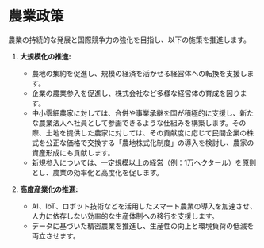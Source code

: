 # 農業政策

農業の持続的な発展と国際競争力の強化を目指し、以下の施策を推進します。

1.  **大規模化の推進:**
    *   農地の集約を促進し、規模の経済を活かせる経営体への転換を支援します。
    *   企業の農業参入を促進し、株式会社など多様な経営体の育成を図ります。
    *   中小零細農家に対しては、合併や事業承継を国が積極的に支援し、新たな農業法人へ社員として参画できるような仕組みを構築します。その際、土地を提供した農家に対しては、その貢献度に応じて民間企業の株式を公正な価格で交換する「農地株式化制度」の導入を検討し、農家の資産形成にも貢献します。
    *   新規参入については、一定規模以上の経営（例：1万ヘクタール）を原則とし、農業の効率化と高度化を促します。

2.  **高度産業化の推進:**
    *   AI、IoT、ロボット技術などを活用したスマート農業の導入を加速させ、人力に依存しない効率的な生産体制への移行を支援します。
    *   データに基づいた精密農業を推進し、生産性の向上と環境負荷の低減を両立させます。
